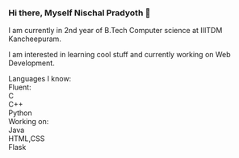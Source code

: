 ### Hi there, Myself Nischal Pradyoth 👋

I am currently in 2nd year of B.Tech Computer science at IIITDM Kancheepuram.

I am interested in learning cool stuff and currently working on Web Development.

Languages I know:  
    Fluent:  
      C    
      C++  
      Python    
    Working on:     
    Java  
    HTML,CSS  
    Flask  
